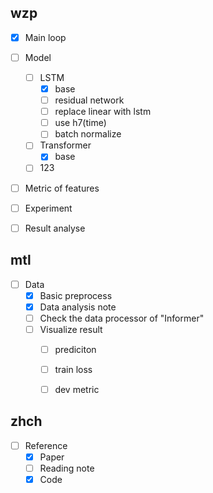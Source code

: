 ## wzp

* [X] Main loop
* [ ] Model
  * [ ] LSTM
    * [X] base
    * [ ] residual network
    * [ ] replace linear with lstm
    * [ ] use h7(time)
    * [ ] batch normalize
  * [ ] Transformer
    * [X] base
  * [ ] 123
* [ ] Metric of features
* [ ] Experiment
* [ ] Result analyse


## mtl

* [ ] Data
  * [X] Basic preprocess
  * [X] Data analysis note
  * [ ] Check the data processor of "Informer"
  * [ ] Visualize result
    * [ ] prediciton
    * [ ] train loss
    * [ ] dev metric


## zhch

* [ ] Reference
  * [X] Paper
  * [ ] Reading note
  * [X] Code
